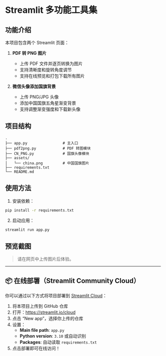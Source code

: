 # Streamlit 多功能工具集

## 功能介绍

本项目包含两个 Streamlit 页面：

1. **PDF 转 PNG 图片**
   - 上传 PDF 文件并逐页转换为图片
   - 支持清晰度和旋转角度调节
   - 支持在线预览和打包下载所有图片

2. **微信头像添加国旗背景**
   - 上传 PNG/JPG 头像
   - 添加中国国旗五角星渐变背景
   - 支持调整渐变强度和下载新头像

## 项目结构

```
.
├── app.py                # 主入口
├── pdf2png.py            # PDF 转图模块
├── CN_PNG.py             # 国旗头像模块
├── assets/
│   └── china.png         # 中国国旗图片
├── requirements.txt
└── README.md
```

## 使用方法

1. 安装依赖：

```bash
pip install -r requirements.txt
```

2. 启动应用：

```bash
streamlit run app.py
```

## 预览截图

> 请在网页中上传图片后体验。

---



## 📦 在线部署（Streamlit Community Cloud）

你可以通过以下方式将项目部署到 [Streamlit Cloud](https://streamlit.io/cloud)：

1. 将本项目上传到 GitHub 仓库
2. 打开：https://streamlit.io/cloud
3. 点击 “New app”，选择你上传的仓库
4. 设置：
   - **Main file path**: `app.py`
   - **Python version**: `3.10` 或自动识别
   - **Packages**: 自动读取 `requirements.txt`
5. 点击部署即可在线访问！

